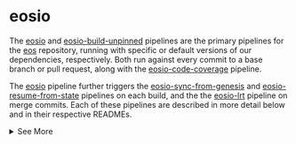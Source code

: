 # eosio
The [eosio](https://buildkite.com/EOSIO/eosio) and [eosio-build-unpinned](https://buildkite.com/EOSIO/eosio-build-unpinned) pipelines are the primary pipelines for the [eos](https://github.com/EOSIO/eos) repository, running with specific or default versions of our dependencies, respectively. Both run against every commit to a base branch or pull request, along with the [eosio-code-coverage](https://buildkite.com/EOSIO/eosio-code-coverage) pipeline.

The [eosio](https://buildkite.com/EOSIO/eosio) pipeline further triggers the [eosio-sync-from-genesis](https://buildkite.com/EOSIO/eosio-sync-from-genesis) and [eosio-resume-from-state](https://buildkite.com/EOSIO/eosio-resume-from-state) pipelines on each build, and the the [eosio-lrt](https://buildkite.com/EOSIO/eosio-lrt) pipeline on merge commits. Each of these pipelines are described in more detail below and in their respective READMEs.

<details>
<summary>See More</summary>

## Index
1. [Configuration](README.md#configuration)
   1. [Variables](README.md#variables)
   1. [Examples](README.md#examples)
1. [Pipelines](README.md#pipelines)
1. [See Also](README.md#see-also)

## Configuration
Most EOSIO pipelines are run any time you push a commit or tag to an open pull request in [eos](https://github.com/EOSIO/eos), any time you merge a pull request, and nightly. The [eosio-lrt](https://buildkite.com/EOSIO/eosio-lrt) pipeline only runs when you merge a pull request because it takes so long. Long-running tests are also run in the [eosio](https://buildkite.com/EOSIO/eosio) nightly builds, which have `RUN_ALL_TESTS='true'` set.

### Variables
Most pipelines in the organization have several environment variables that can be used to configure how the pipeline runs. These environment variables can be specified when manually triggering a build via the Buildkite UI.

Configure which platforms are run:
```bash
SKIP_LINUX='true|false'              # skip all steps on Linux distros
SKIP_MAC='true|false'                # skip all steps on Mac hardware
```
These will override more specific operating system declarations, and primarily exist to disable one of our two buildfleets should one be sick or the finite macOS agents are congested.

Configure which operating systems are built, tested, and packaged:
```bash
RUN_ALL_TESTS='true'                 # run all tests in the current build (including LRTs, overridden by SKIP* variables)
SKIP_AMAZON_LINUX_2='true|false'     # skip all steps for Amazon Linux 2
SKIP_CENTOS_7_7='true|false'         # skip all steps for Centos 7.7
SKIP_MACOS_10_15='true|false'        # skip all steps for MacOS 10.15
SKIP_MACOS_11='true|false'           # skip all steps for MacOS 11
SKIP_UBUNTU_18_04='true|false'       # skip all steps for Ubuntu 18.04
SKIP_UBUNTU_20_04='true|false'       # skip all steps for Ubuntu 20.04
```

Configure which steps are executed for each operating system:
```bash
SKIP_BUILD='true|false'              # skip all build steps
SKIP_UNIT_TESTS='true|false'         # skip all unit tests
SKIP_WASM_SPEC_TESTS='true|false'    # skip all wasm spec tests
SKIP_SERIAL_TESTS='true|false'       # skip all integration tests
SKIP_LONG_RUNNING_TESTS='true|false' # skip all long running tests
SKIP_MULTIVERSION_TEST='true|false'  # skip all multiversion tests
SKIP_SYNC_TESTS='true|false'         # skip all sync tests
SKIP_PACKAGE_BUILDER='true|false'    # skip all packaging steps
```

Configure how the steps are executed:
```bash
FORCE_BASE_IMAGE='true|false'        # force the CI system to build base images from scratch, but do not overwrite any existing copies in the cloud
OVERWRITE_BASE_IMAGE='true|false'    # force the CI system to build base images from scratch and overwrite the copies in the cloud, if successful
PINNED='true|false'                  # use specific versions of dependencies instead of whatever version is provided by default on a given platform
TIMEOUT='##'                         # set timeout in minutes for all steps
```

### Examples
Build and test on Linux only:
```bash
SKIP_MAC='true'
```

Build and test on MacOS only:
```bash
SKIP_LINUX='true'
```

Skip all tests:
```bash
SKIP_UNIT_TESTS='true'
SKIP_WASM_SPEC_TESTS='true'
SKIP_SERIAL_TESTS='true'
SKIP_LONG_RUNNING_TESTS='true'
SKIP_MULTIVERSION_TEST='true'
SKIP_SYNC_TESTS='true'
```

## Pipelines
There are several eosio pipelines that exist and are triggered by pull requests, pipelines, or schedules:

Pipeline | Details
---|---
[eosio](https://buildkite.com/EOSIO/eosio) | [eos](https://github.com/EOSIO/eos) build, tests, and packaging with pinned dependencies; runs on every pull request and base branch commit, and nightly
[eosio-base-images](https://buildkite.com/EOSIO/eosio-base-images) | pack EOSIO dependencies into docker and Anka base-images nightly
[eosio-big-sur-beta](https://buildkite.com/EOSIO/eosio-big-sur-beta) | build and test [eos](https://github.com/EOSIO/eos) on macOS 11 "Big Sur" weekly
[eosio-build-scripts](https://buildkite.com/EOSIO/eosio-build-scripts) | run [eos](https://github.com/EOSIO/eos) build scripts nightly on empty operating systems
[eosio-build-unpinned](https://buildkite.com/EOSIO/eosio-build-unpinned) | [eos](https://github.com/EOSIO/eos) build and tests with platform-provided dependencies; runs on every pull request and base branch commit, and nightly
[eosio-code-coverage](https://buildkite.com/EOSIO/eosio-code-coverage) | assess [eos](https://github.com/EOSIO/eos) unit test coverage; runs on every pull request and base branch commit
[eosio-debug-build](https://buildkite.com/EOSIO/eosio-debug-build) | perform a debug build for [eos](https://github.com/EOSIO/eos) on every pull request and base branch commit
[eosio-lrt](https://buildkite.com/EOSIO/eosio-lrt) | runs tests that need more time on merge commits
[eosio-resume-from-state](https://buildkite.com/EOSIO/eosio-resume-from-state) | loads the current version of `nodeos` from state files generated by specific previous versions of `nodeos` in each [eosio](https://buildkite.com/EOSIO/eosio) build ([Documentation](https://github.com/EOSIO/auto-eks-sync-nodes/blob/master/pipelines/eosio-resume-from-state/README.md))
[eosio-sync-from-genesis](https://buildkite.com/EOSIO/eosio-sync-from-genesis) | sync the current version of `nodeos` past genesis from peers on common public chains as a smoke test, for each [eosio](https://buildkite.com/EOSIO/eosio) build
[eosio-test-stability](https://buildkite.com/EOSIO/eosio-test-stability) | prove or disprove test stability by running a test thousands of times

## See Also
- Buildkite
  - [DevDocs](https://github.com/EOSIO/devdocs/wiki/Buildkite)
  - [eosio-resume-from-state Documentation](https://github.com/EOSIO/auto-eks-sync-nodes/blob/master/pipelines/eosio-resume-from-state/README.md)
  - [Run Your First Build](https://buildkite.com/docs/tutorials/getting-started#run-your-first-build)
  - [Stability Testing](https://github.com/EOSIO/eos/blob/HEAD/.cicd/eosio-test-stability.md)
- [#help-automation](https://blockone.slack.com/archives/CMTAZ9L4D) Slack Channel

</details>
